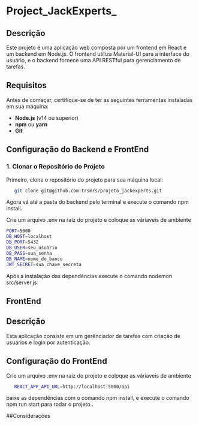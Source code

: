 # Project_JackExperts_

## Descrição

Este projeto é uma aplicação web composta por um frontend em React e um backend em Node.js. O frontend utiliza Material-UI para a interface do usuário, e o backend fornece uma API RESTful para gerenciamento de tarefas.

## Requisitos

Antes de começar, certifique-se de ter as seguintes ferramentas instaladas em sua máquina:

- **Node.js** (v14 ou superior)
- **npm** ou **yarn**
- **Git**

## Configuração do Backend e FrontEnd

### 1. Clonar o Repositório do Projeto

Primeiro, clone o repositório do projeto para sua máquina local:

```bash
   git clone git@github.com:trsmrs/projeto_jackexperts.git
```
Agora vá até a pasta do backend pelo terminal e execute o comando npm install.

Crie um arquivo .env na raiz do projeto e coloque as váriaveis de ambiente
```bash
PORT=5000
DB_HOST=localhost
DB_PORT=5432
DB_USER=seu_usuario
DB_PASS=sua_senha
DB_NAME=nome_do_banco
JWT_SECRET=sua_chave_secreta
```
Após a instalação das dependências execute o comando nodemon src/server.js


## FrontEnd

## Descrição 
Esta aplicação consiste em um gerênciador de tarefas com criação de usuários e login por autenticação.

## Configuração do FrontEnd
Crie um arquivo .env na raiz do projeto e coloque as váriaveis de ambiente
```bash
   REACT_APP_API_URL=http://localhost:5000/api
```
baixe as dependências com o comando npm install, e execute o comando npm run start para rodar o projeto..


##Considerações


